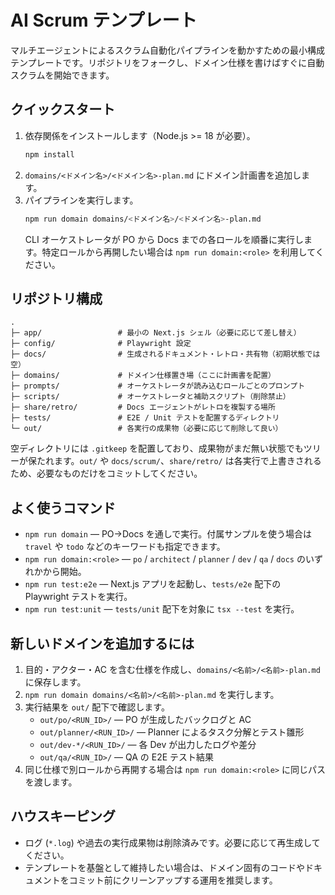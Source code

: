 # AI Scrum テンプレート

マルチエージェントによるスクラム自動化パイプラインを動かすための最小構成テンプレートです。リポジトリをフォークし、ドメイン仕様を書けばすぐに自動スクラムを開始できます。

## クイックスタート
1. 依存関係をインストールします（Node.js >= 18 が必要）。
   ```bash
   npm install
   ```
2. `domains/<ドメイン名>/<ドメイン名>-plan.md` にドメイン計画書を追加します。
3. パイプラインを実行します。
   ```bash
   npm run domain domains/<ドメイン名>/<ドメイン名>-plan.md
   ```
   CLI オーケストレータが PO から Docs までの各ロールを順番に実行します。特定ロールから再開したい場合は `npm run domain:<role>` を利用してください。

## リポジトリ構成
```
.
├─ app/                 # 最小の Next.js シェル（必要に応じて差し替え）
├─ config/              # Playwright 設定
├─ docs/                # 生成されるドキュメント・レトロ・共有物（初期状態では空）
├─ domains/             # ドメイン仕様置き場（ここに計画書を配置）
├─ prompts/             # オーケストレータが読み込むロールごとのプロンプト
├─ scripts/             # オーケストレータと補助スクリプト（削除禁止）
├─ share/retro/         # Docs エージェントがレトロを複製する場所
├─ tests/               # E2E / Unit テストを配置するディレクトリ
└─ out/                 # 各実行の成果物（必要に応じて削除して良い）
```

空ディレクトリには `.gitkeep` を配置しており、成果物がまだ無い状態でもツリーが保たれます。`out/` や `docs/scrum/`、`share/retro/` は各実行で上書きされるため、必要なものだけをコミットしてください。

## よく使うコマンド
- `npm run domain` — PO→Docs を通しで実行。付属サンプルを使う場合は `travel` や `todo` などのキーワードも指定できます。
- `npm run domain:<role>` — `po` / `architect` / `planner` / `dev` / `qa` / `docs` のいずれかから開始。
- `npm run test:e2e` — Next.js アプリを起動し、`tests/e2e` 配下の Playwright テストを実行。
- `npm run test:unit` — `tests/unit` 配下を対象に `tsx --test` を実行。

## 新しいドメインを追加するには
1. 目的・アクター・AC を含む仕様を作成し、`domains/<名前>/<名前>-plan.md` に保存します。
2. `npm run domain domains/<名前>/<名前>-plan.md` を実行します。
3. 実行結果を `out/` 配下で確認します。
   - `out/po/<RUN_ID>/` — PO が生成したバックログと AC
   - `out/planner/<RUN_ID>/` — Planner によるタスク分解とテスト雛形
   - `out/dev-*/<RUN_ID>/` — 各 Dev が出力したログや差分
   - `out/qa/<RUN_ID>/` — QA の E2E テスト結果
4. 同じ仕様で別ロールから再開する場合は `npm run domain:<role>` に同じパスを渡します。

## ハウスキーピング
- ログ (`*.log`) や過去の実行成果物は削除済みです。必要に応じて再生成してください。
- テンプレートを基盤として維持したい場合は、ドメイン固有のコードやドキュメントをコミット前にクリーンアップする運用を推奨します。
